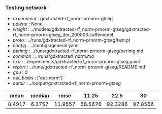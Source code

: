 ### Testing network
- *experiment* : gdxtracted-rf_norm-prnorm-gtseg
- *palette* : None
- *weight* : ../models/gdxtracted-rf_norm-prnorm-gtseg/gdxtracted-rf_norm-prnorm-gtseg_iter_200000.caffemodel
- *proto* : ../runs/gdxtracted-rf_norm-prnorm-gtseg/test.pt
- *config* : ../configs/general.yaml
- *perimg* : ../runs/gdxtracted-rf_norm-prnorm-gtseg/perimg.md
- *common* : ../runs/gdxtracted_norm.md
- *exp* : ../experiments/gdxtracted-rf_norm-prnorm-gtseg.yaml
- *report* : ../runs/gdxtracted-rf_norm-prnorm-gtseg/README.md
- *gpu* : 0
- *out_blobs* : ['out-norm']
- *outdir* : ../output/gdxtracted-rf_norm-prnorm-gtseg

mean | median | rmse | 11.25 | 22.5 | 30
---- | ------ | ---- | ----- | ---- | --
8.4917 | 6.3757 | 11.9557 | 68.5676 | 92.3286 | 97.8556
